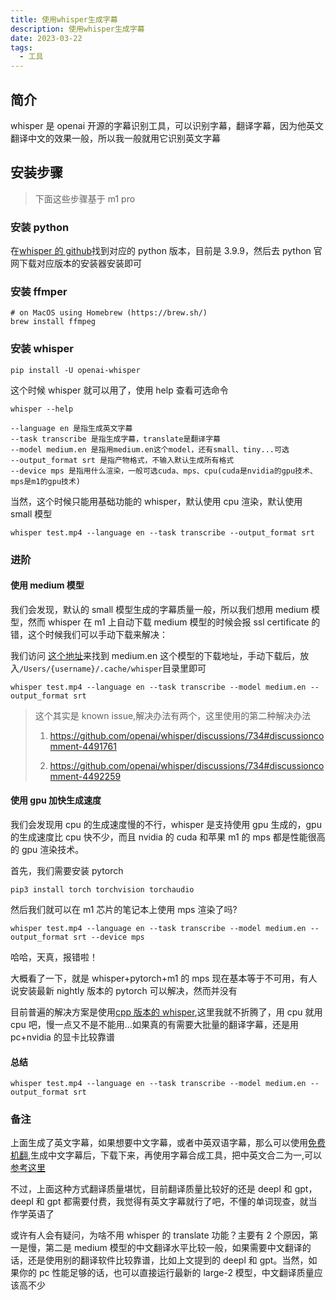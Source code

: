 ```yaml
---
title: 使用whisper生成字幕
description: 使用whisper生成字幕
date: 2023-03-22
tags:
  - 工具
---
```


## 简介

whisper 是 openai 开源的字幕识别工具，可以识别字幕，翻译字幕，因为他英文翻译中文的效果一般，所以我一般就用它识别英文字幕

## 安装步骤

> 下面这些步骤基于 m1 pro

### 安装 python

在[whisper 的 github](https://github.com/openai/whisper)找到对应的 python 版本，目前是 3.9.9，然后去 python 官网下载对应版本的安装器安装即可

### 安装 ffmper

```shell
# on MacOS using Homebrew (https://brew.sh/)
brew install ffmpeg
```

### 安装 whisper

```shell
pip install -U openai-whisper
```

这个时候 whisper 就可以用了，使用 help 查看可选命令

```shell
whisper --help
```

```shell
--language en 是指生成英文字幕
--task transcribe 是指生成字幕，translate是翻译字幕
--model medium.en 是指用medium.en这个model，还有small、tiny...可选
--output_format srt 是指产物格式，不输入默认生成所有格式
--device mps 是指用什么渲染，一般可选cuda、mps、cpu(cuda是nvidia的gpu技术、mps是m1的gpu技术)
```

当然，这个时候只能用基础功能的 whisper，默认使用 cpu 渲染，默认使用 small 模型

```shell
whisper test.mp4 --language en --task transcribe --output_format srt
```

### 进阶

#### 使用 medium 模型

我们会发现，默认的 small 模型生成的字幕质量一般，所以我们想用 medium 模型，然而 whisper 在 m1 上自动下载 medium 模型的时候会报 ssl certificate 的错，这个时候我们可以手动下载来解决：

我们访问 [这个地址](https://github.com/openai/whisper/blob/main/whisper/__init__.py)来找到 medium.en 这个模型的下载地址，手动下载后，放入`/Users/{username}/.cache/whisper`目录里即可

```shell
whisper test.mp4 --language en --task transcribe --model medium.en --output_format srt
```

> 这个其实是 known issue,解决办法有两个，这里使用的第二种解决办法
>
> 1. https://github.com/openai/whisper/discussions/734#discussioncomment-4491761
>
> 2. https://github.com/openai/whisper/discussions/734#discussioncomment-4492259

#### 使用 gpu 加快生成速度

我们会发现用 cpu 的生成速度慢的不行，whisper 是支持使用 gpu 生成的，gpu 的生成速度比 cpu 快不少，而且 nvidia 的 cuda 和苹果 m1 的 mps 都是性能很高的 gpu 渲染技术。

首先，我们需要安装 pytorch

```shell
pip3 install torch torchvision torchaudio
```

然后我们就可以在 m1 芯片的笔记本上使用 mps 渲染了吗?

```shell
whisper test.mp4 --language en --task transcribe --model medium.en --output_format srt --device mps
```

哈哈，天真，报错啦！

大概看了一下，就是 whisper+pytorch+m1 的 mps 现在基本等于不可用，有人说安装最新 nightly 版本的 pytorch 可以解决，然而并没有

目前普遍的解决方案是使用[cpp 版本的 whisper](https://github.com/ggerganov/whisper.cpp),这里我就不折腾了，用 cpu 就用 cpu 吧，慢一点又不是不能用...如果真的有需要大批量的翻译字幕，还是用 pc+nvidia 的显卡比较靠谱

#### 总结

```shell
whisper test.mp4 --language en --task transcribe --model medium.en --output_format srt
```

### 备注

上面生成了英文字幕，如果想要中文字幕，或者中英双语字幕，那么可以使用[免费机翻](https://www.nikse.dk/subtitleedit/online),生成中文字幕后，下载下来，再使用字幕合成工具，把中英文合二为一,可以[参考这里](https://sspai.com/post/76899)

不过，上面这种方式翻译质量堪忧，目前翻译质量比较好的还是 deepl 和 gpt，deepl 和 gpt 都需要付费，我觉得有英文字幕就行了吧，不懂的单词现查，就当作学英语了

或许有人会有疑问，为啥不用 whisper 的 translate 功能？主要有 2 个原因，第一是慢，第二是 medium 模型的中文翻译水平比较一般，如果需要中文翻译的话，还是使用别的翻译软件比较靠谱，比如上文提到的 deepl 和 gpt。当然，如果你的 pc 性能足够的话，也可以直接运行最新的 large-2 模型，中文翻译质量应该高不少
